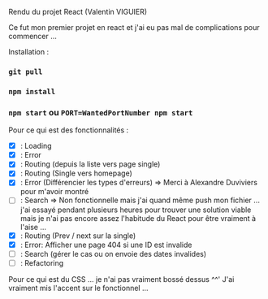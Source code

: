 Rendu du projet React (Valentin VIGUIER)

Ce fut mon premier projet en react et j'ai eu pas mal de complications pour commencer ...

Installation :

### `git pull`

### `npm install`

### `npm start` ou `PORT=WantedPortNumber npm start`

Pour ce qui est des fonctionnalités :
- [x] : Loading
- [x] : Error
- [x] : Routing (depuis la liste vers page single)
- [x] : Routing  (Single vers homepage)
- [x] : Error (Différencier les types d'erreurs) => Merci à Alexandre Duviviers pour m'avoir montré
- [ ] : Search => Non fonctionnelle mais j'ai quand même push mon fichier ... j'ai essayé pendant plusieurs heures pour trouver une solution viable mais je n'ai pas encore assez l'habitude du React pour être vraiment à l'aise ...
- [x] : Routing (Prev / next sur la single)
- [x] : Error: Afficher une page 404 si une ID est invalide
- [ ] : Search (gérer le cas ou on envoie des dates invalides)
- [ ] : Refactoring

Pour ce qui est du CSS ... je n'ai pas vraiment bossé dessus ^^'
J'ai vraiment mis l'accent sur le fonctionnel ...
